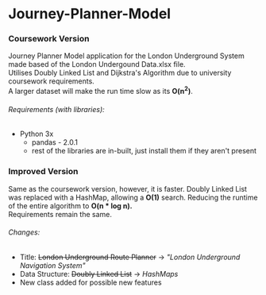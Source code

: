 # Journey-Planner-Model
### Coursework Version
Journey Planner Model application for the London Underground System made based of the London Undergound Data.xlsx file.\
Utilises Doubly Linked List and Dijkstra's Algorithm due to university coursework requirements.\
A larger dataset will make the run time slow as its **O(n<sup>2</sup>)**.
###### Requirements (with libraries):
-  Python 3x
    - pandas - 2.0.1
    - rest of the libraries are in-built, just install them if they aren't present

### Improved Version
Same as the coursework version, however, it is faster. Doubly Linked List was replaced with a HashMap, allowing a **O(1)** search. Reducing the runtime of the entire algorithm to **O(n \* log n).**\
Requirements remain the same.
###### Changes:
+  Title: ~~London Underground Route Planner~~ -> *"London Underground Navigation System"*
+  Data Structure: ~~Doubly Linked List~~ -> *HashMaps*
+  New class added for possible new features
